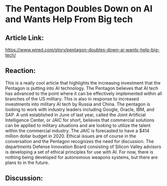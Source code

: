 The Pentagon Doubles Down on AI and Wants Help From Big tech
============================================================

Article Link:
-------------
https://www.wired.com/story/pentagon-doubles-down-ai-wants-help-big-tech/


Reaction:
--------
This is a really cool article that highlights the increasing investment that the 
Pentagon is putting into AI technology.  The Pentagon believes that AI tech has advanced
to the point where it can be effectively implemented within all branches of the
US military.  This is also in response to increased investments into military AI tech
by Russia and China. The pentagon is looking to work with industry leaders including
Google, Oracle, IBM, and SAP.  A unit established in June of last year, called the
Joint Artificial Intelligence Center, or JAIC for short, believes that commercial
solutions can be applied to military situations and are looking to utilize the 
talent within the commercial industry.  The JAIC is forecasted to have a $414 million 
dollar budget in 2020.  Ethical issues are of course in the conversation and the 
Pentagon recognizes the need for discussion.  The departments Defense Innovation Board
consisting of Silicon Valley advisors is developing a set of ethical principles 
for use with AI. For now, there is nothing being developed for autonomous weapons systems,
but there are plans to in the future.  

Discussion:
-----------